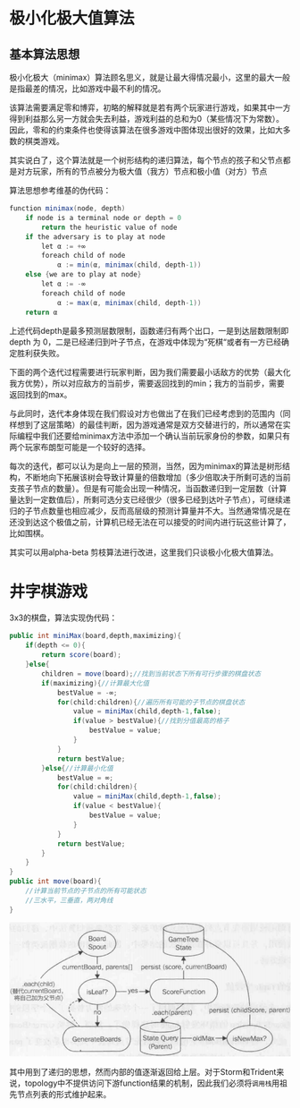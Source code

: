 # 极小化极大值算法

## 基本算法思想
极小化极大（minimax）算法顾名思义，就是让最大得情况最小，这里的最大一般是指最差的情况，比如游戏中最不利的情况。

该算法需要满足零和博弈，初略的解释就是若有两个玩家进行游戏，如果其中一方得到利益那么另一方就会失去利益，游戏利益的总和为0（某些情况下为常数）。
因此，零和的约束条件也使得该算法在很多游戏中图体现出很好的效果，比如大多数的棋类游戏。

其实说白了，这个算法就是一个树形结构的递归算法，每个节点的孩子和父节点都是对方玩家，所有的节点被分为极大值（我方）节点和极小值（对方）节点

算法思想参考维基的伪代码：
```java
function minimax(node, depth)
    if node is a terminal node or depth = 0
        return the heuristic value of node
    if the adversary is to play at node
        let α := +∞
        foreach child of node
            α := min(α, minimax(child, depth-1))
    else {we are to play at node}
        let α := -∞
        foreach child of node
            α := max(α, minimax(child, depth-1))
    return α
```
上述代码depth是最多预测层数限制，函数递归有两个出口，一是到达层数限制即depth 为 0，二是已经递归到叶子节点，在游戏中体现为“死棋“或者有一方已经确定胜利获失败。

下面的两个迭代过程需要进行玩家判断，因为我们需要最小话敌方的优势（最大化我方优势），所以对应敌方的当前步，需要返回找到的min；我方的当前步，需要返回找到的max。

与此同时，迭代本身体现在我们假设对方也做出了在我们已经考虑到的范围内（同样想到了这层策略）的最佳判断，因为游戏通常是双方交替进行的，所以通常在实际编程中我们还要给minimax方法中添加一个确认当前玩家身份的参数，如果只有两个玩家布朗型可能是一个较好的选择。

每次的迭代，都可以认为是向上一层的预测，当然，因为minimax的算法是树形结构，不断地向下拓展该树会导致计算量的倍数增加（多少倍取决于所剩可选的当前支孩子节点的数量）。但是有可能会出现一种情况，当函数递归到一定层数（计算量达到一定数值后），所剩可选分支已经很少（很多已经到达叶子节点），可继续递归的子节点数量也相应减少，反而高层级的预测计算量并不大。当然通常情况是在还没到达这个极值之前，计算机已经无法在可以接受的时间内进行玩这些计算了，比如围棋。

其实可以用alpha-beta 剪枝算法进行改进，这里我们只谈极小化极大值算法。

# 井字棋游戏

3x3的棋盘，算法实现伪代码：
```java
public int miniMax(board,depth,maximizing){
	if(depth <= 0){
		return score(board);
	}else{
		children = move(board);//找到当前状态下所有可行步骤的棋盘状态
		if(maximizing){//计算最大化值
			bestValue = -∞;
			for(child:children){//遍历所有可能的子节点的棋盘状态
				value = miniMax(child,depth-1,false);
				if(value > bestValue){//找到分值最高的格子
					bestValue = value;
				}
			}
			return bestValue;
		}else{//计算最小化值
			bestValue = ∞;
			for(child:children){
				value = miniMax(child,depth-1,false);
				if(value < bestValue){
					bestValue = value;
				}
			}
			return bestValue;
		}
	}
}
public int move(board){
	//计算当前节点的子节点的所有可能状态
	//三水平，三垂直，两对角线
}
```
![极大值][1]

其中用到了递归的思想，然而内部的值逐渐返回给上层。对于Storm和Trident来说，topology中不提供访问下游function结果的机制，因此我们必须将`调用栈`用祖先节点列表的形式维护起来。


  [1]: ./images/1508568724988.jpg